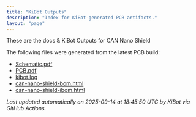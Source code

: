 ```yaml
---
title: "KiBot Outputs"
description: "Index for KiBot-generated PCB artifacts."
layout: "page"
---
```


These are the docs & KiBot Outputs for CAN Nano Shield

The following files were generated from the latest PCB build:

- [Schematic.pdf](./Schematic.pdf)
- [PCB.pdf](./PCB.pdf)
- [kibot.log](./kibot.log)
- [can-nano-shield-bom.html](./can-nano-shield-bom.html)
- [can-nano-shield-ibom.html](./can-nano-shield-ibom.html)

_Last updated automatically on 2025-09-14 at 18:45:50 UTC by KiBot via GitHub Actions._

